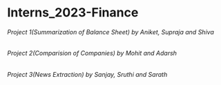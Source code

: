 # Interns_2023-Finance
<h6>Project 1(Summarization of Balance Sheet) by Aniket, Supraja and Shiva</h6>
<h6>Project 2(Comparision of Companies) by Mohit and Adarsh</h6>
<h6>Project 3(News Extraction) by Sanjay, Sruthi and Sarath</h6>
